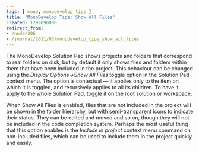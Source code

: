 ```yaml
---
tags: [ mono, monodevelop tips ]
title: 'MonoDevelop Tips: Show All Files'
created: 1299690000
redirect_from:
- /node/206
- /journal/2011/03/monodevelop_tips_show_all_files
---
```

The MonoDevelop Solution Pad shows projects and folders that correspond to real
folders on disk, but by default it only shows files and folders within them that
have been included in the project. This behaviour can be changed using the
_Display Options->Show All Files_ toggle option in the Solution Pad context
menu.<!--break--> The option is contextual &mdash; it applies only to the item
on which it is toggled, and recursively applies to all its children. To have it
apply to the whole Solution Pad, toggle it on the root solution or workspace.

When Show All Files is enabled, files that are not included in the project will
be shown in the folder hierarchy, but with semi-transparent icons to indicate
their status. They can be edited and moved and so on, though they will not be
included in the code completion system. Perhaps the most useful thing that this
option enables is the _Include in project_ context menu command on non-included
files, which can be used to include them in the project quickly and easily.
